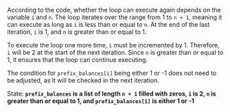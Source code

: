 According to the code, whether the loop can execute again depends on the variable `i` and `n`. The loop iterates over the range from 1 to `n + 1`, meaning it can execute as long as `i` is less than or equal to `n`. At the end of the last iteration, `i` is 1, and `n` is greater than or equal to 1. 

To execute the loop one more time, `i` must be incremented by 1. Therefore, `i` will be 2 at the start of the next iteration. Since `n` is greater than or equal to 1, it ensures that the loop can continue executing. 

The condition for `prefix_balances[i]` being either 1 or -1 does not need to be adjusted, as it will be checked in the next iteration.

State: **`prefix_balances` is a list of length `n + 1` filled with zeros, `i` is 2, `n` is greater than or equal to 1, and `prefix_balances[i]` is either 1 or -1**